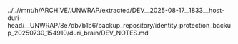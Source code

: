 ../..//mnt/h/ARCHIVE/.UNWRAP/extracted/DEV__2025-08-17__1833__host-duri-head/__UNWRAP/8e7db7b1b6/backup_repository/identity_protection_backup_20250730_154910/duri_brain/DEV_NOTES.md